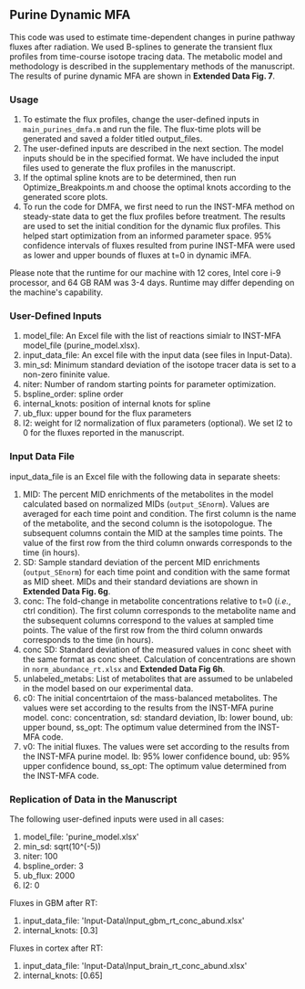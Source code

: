 ## Purine Dynamic MFA
This code was used to estimate time-dependent changes in purine pathway fluxes after radiation. We used B-splines to generate the transient flux profiles from time-course isotope tracing data. 
The metabolic model and methodology is described in the supplementary methods of the manuscript. The results of purine dynamic MFA are shown in **Extended Data Fig. 7**.

### Usage
1. To estimate the flux profiles, change the user-defined inputs in `main_purines_dmfa.m` and run the file. The flux-time plots will be generated and saved a folder titled output_files.
2. The user-defined inputs are described in the next section. The model inputs should be in the specified format. We have included the input files used to generate the flux profiles in the manuscript.
3. If the optimal spline knots are to be determined, then run Optimize_Breakpoints.m and choose the optimal knots according to the generated score plots.
4. To run the code for DMFA, we first need to run the INST-MFA method on steady-state data to get the flux profiles before treatment. The results are used to set the initial condition for the dynamic flux profiles. This helped start optimization from an informed parameter space. 95% confidence intervals of fluxes resulted from purine INST-MFA were used as lower and upper bounds of fluxes at t=0 in dynamic iMFA.

Please note that the runtime for our machine with 12 cores, Intel core i-9 processor, and 64 GB RAM was 3-4 days. Runtime may differ depending on the machine's capability.

### User-Defined Inputs
1. model_file: An Excel file with the list of reactions simialr to INST-MFA model_file (purine_model.xlsx).
2. input_data_file: An excel file with the input data (see files in Input-Data).
3. min_sd: Minimum standard deviation of the isotope tracer data is set to a non-zero fininite value.
4. niter: Number of random starting points for parameter optimization.
5. bspline_order: spline order
6. internal_knots: position of internal knots for spline
7. ub_flux: upper bound for the flux parameters
8. l2: weight for l2 normalization of flux parameters (optional). We set l2 to 0 for the fluxes reported in the manuscript.

### Input Data File

input_data_file is an Excel file with the following data in separate sheets:
1. MID: The percent MID enrichments of the metabolites in the model calculated based on normalized MIDs (`output_SEnorm`). Values are averaged for each time point and condition. The first column is the name of the metabolite, and the second column is the isotopologue. The subsequent columns contain the MID at the samples time points. The value of the first row from the third column onwards corresponds to the time (in hours).
2. SD: Sample standard deviation of the percent MID enrichments (`output_SEnorm`) for each time point and condition with the same format as MID sheet. MIDs and their standard deviations are shown in **Extended Data Fig. 6g**.
3. conc: The fold-change in metabolite concentrations relative to t=0 (_i.e._, ctrl condition). The first column corresponds to the metabolite name and the subsequent columns correspond to the values at sampled time points. The value of the first row from the third column onwards corresponds to the time (in hours).
4. conc SD: Standard deviation of the measured values in conc sheet with the same format as conc sheet. Calculation of concentrations are shown in `norm_abundance_rt.xlsx` and **Extended Data Fig 6h**.
5. unlabeled_metabs: List of metabolites that are assumed to be unlabeled in the model based on our experimental data.
6. c0: The initial concentrtaion of the mass-balanced metabolites. The values were set according to the results from the INST-MFA purine model. conc: concentration, sd: standard deviation, lb: lower bound, ub: upper bound, ss_opt: The optimum value determined from the INST-MFA code.
7. v0: The initial fluxes. The values were set according to the results from the INST-MFA purine model. lb: 95% lower confidence bound, ub: 95% upper confidence bound, ss_opt: The optimum value determined from the INST-MFA code.

### Replication of Data in the Manuscript

The following user-defined inputs were used in all cases:
1. model_file: 'purine_model.xlsx'
2. min_sd: sqrt(10^(-5))
3. niter: 100
4. bspline_order: 3
5. ub_flux: 2000
6. l2: 0

Fluxes in GBM after RT:
1. input_data_file: 'Input-Data\Input_gbm_rt_conc_abund.xlsx'
2. internal_knots: [0.3]

Fluxes in cortex after RT:
1. input_data_file: 'Input-Data\Input_brain_rt_conc_abund.xlsx'
2. internal_knots: [0.65]